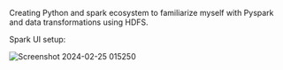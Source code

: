 Creating Python and spark ecosystem to familiarize myself with Pyspark and data transformations using HDFS.

Spark UI setup:

![Screenshot 2024-02-25 015250](https://github.com/pranavarora99/pythonProject/assets/43396873/9057f493-0a7c-4fba-a142-82cb7a44c8b0)
